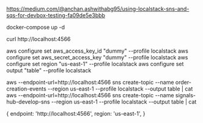 https://medium.com/@anchan.ashwithabg95/using-localstack-sns-and-sqs-for-devbox-testing-fa09de5e3bbb

docker-compose up -d

curl http://localhost:4566


aws configure set aws_access_key_id "dummy" --profile localstack
aws configure set aws_secret_access_key "dummy" --profile localstack
aws configure set region "us-east-1" --profile localstack
aws configure set output "table" --profile localstack


aws --endpoint-url=http://localhost:4566 sns create-topic --name order-creation-events --region us-east-1 --profile localstack --output table | cat
aws --endpoint-url=http://localhost:4566 sns create-topic --name signals-hub-develop-sns --region us-east-1 --profile localstack --output table | cat



 {
    endpoint: 'http://localhost:4566',
    region:  'us-east-1',
  }